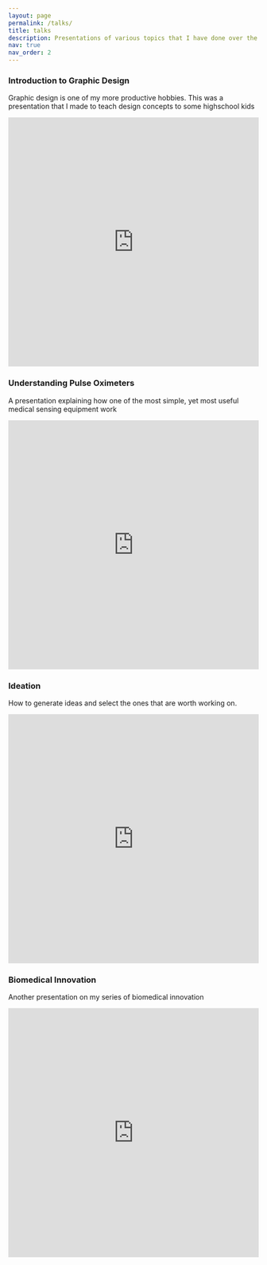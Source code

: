 ```yaml
---
layout: page
permalink: /talks/
title: talks
description: Presentations of various topics that I have done over the years.
nav: true
nav_order: 2
---
```


### Introduction to Graphic Design
Graphic design is one of my more productive hobbies. This was a presentation that I made to teach design concepts to some highschool kids
<iframe src="https://view.officeapps.live.com/op/embed.aspx?src=https://github.com/pulasthieka/presentations/raw/9b62f8794a67f17760e0cd474a17045d8d44f689/Graphic%20Design%20Worshop.pptx" width="100%" height="500px"  style="height: calc(min(100vw, 500px));"  frameborder="0"></iframe>


### Understanding Pulse Oximeters
A presentation explaining how one of the most simple, yet most useful medical sensing equipment work
<iframe src="https://view.officeapps.live.com/op/embed.aspx?src=https://github.com/pulasthieka/presentations/raw/9b62f8794a67f17760e0cd474a17045d8d44f689/Pulse%20Oximeters.pptx" width="100%" height="500px"  style="height: calc(min(100vw, 500px));"  frameborder="0"></iframe>


### Ideation
How to generate ideas and select the ones that are worth working on.
<iframe src="https://view.officeapps.live.com/op/embed.aspx?src=https://github.com/pulasthieka/presentations/raw/9b62f8794a67f17760e0cd474a17045d8d44f689/Ideation.pptx" width="100%" height="500px"  style="height: calc(min(100vw, 500px));"  frameborder="0"></iframe>


### Biomedical Innovation
Another presentation on my series of biomedical innovation
<iframe src="https://view.officeapps.live.com/op/embed.aspx?src=https://github.com/pulasthieka/presentations/raw/9b62f8794a67f17760e0cd474a17045d8d44f689/Biomedical%20Innovations.pptx" width="100%" height="500px"  style="height: calc(min(100vw, 500px));"  frameborder="0"></iframe>

